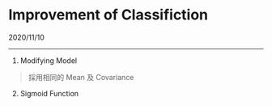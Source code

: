 Improvement of Classifiction
===
2020/11/10

---
1. Modifying Model
> 採用相同的 Mean 及 Covariance

2. Sigmoid Function